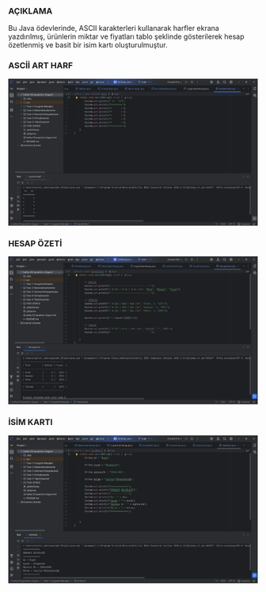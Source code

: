 ### AÇIKLAMA
Bu Java ödevlerinde, ASCII karakterleri kullanarak harfler ekrana yazdırılmış, ürünlerin miktar ve fiyatları tablo şeklinde gösterilerek hesap özetlenmiş ve basit bir isim kartı oluşturulmuştur.

### ASCİİ ART HARF

![AsciiArtHarf.png](media/AsciiArtHarf.png)

### HESAP ÖZETİ

![HesapOzeti.png](media/HesapOzeti.png)


### İSİM KARTI

![IsimKarti.png](media/IsimKarti.png)
